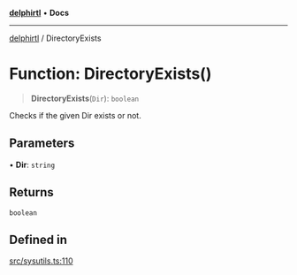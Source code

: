 [**delphirtl**](../README.md) • **Docs**

***

[delphirtl](../globals.md) / DirectoryExists

# Function: DirectoryExists()

> **DirectoryExists**(`Dir`): `boolean`

Checks if the given Dir exists or not.

## Parameters

• **Dir**: `string`

## Returns

`boolean`

## Defined in

[src/sysutils.ts:110](https://github.com/chuacw/delphirtl/blob/b2d86277a5251f0037cf01044224c3e29dc4c6be/src/sysutils.ts#L110)
